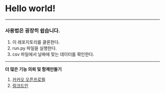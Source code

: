 <h1> Hello world! </h1>
<hr />
<h3>사용법은 굉장히 쉽습니다.</h3>
<ol>
<li>이 레포지토리를 클론한다.</li>
<li>run.py 파일을 실행한다.</li>
<li>csv 파일에서 날짜에 맞는 데이터를 확인한다.</li>
</ol>
<hr />

<b>더 많은 기능 의뢰 및 함께만들기</b><br />
1. [카카오 오픈프로필](https://open.kakao.com/me/funco)
2. [링크드인](https://www.linkedin.com/in/funco247)
